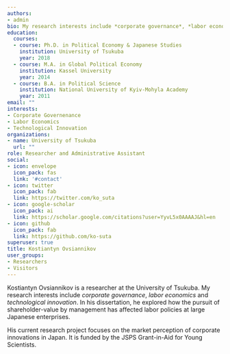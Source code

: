 ```yaml
---
authors:
- admin
bio: My research interests include *corporate governance*, *labor economics* and *technological innovation*.
education:
  courses:
  - course: Ph.D. in Political Economy & Japanese Studies
    institution: University of Tsukuba
    year: 2018
  - course: M.A. in Global Political Economy
    institution: Kassel University
    year: 2014
  - course: B.A. in Political Science
    institution: National University of Kyiv-Mohyla Academy
    year: 2011
email: ""
interests:
- Corporate Governenance
- Labor Economics
- Technological Innovation
organizations:
- name: University of Tsukuba
  url: ""
role: Researcher and Administrative Assistant
social:
- icon: envelope
  icon_pack: fas
  link: '#contact'
- icon: twitter
  icon_pack: fab
  link: https://twitter.com/ko_suta 
- icon: google-scholar
  icon_pack: ai
  link: https://scholar.google.com/citations?user=YyvL5x0AAAAJ&hl=en
- icon: github
  icon_pack: fab
  link: https://github.com/ko-suta
superuser: true
title: Kostiantyn Ovsiannikov
user_groups:
- Researchers
- Visitors
---
```


Kostiantyn Ovsiannikov is a researcher at the University of Tsukuba.
My research interests include *corporate governance*, *labor economics* and *technological innovation*. 
In his dissertation, he explored how the pursuit of shareholder-value by management has affected labor policies at large Japanese enterprises.

His current research project focuses on the market perception of corporate innovations in Japan.
It is funded by the JSPS Grant-in-Aid for Young Scientists.
